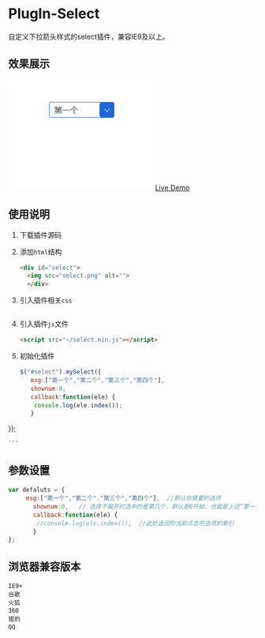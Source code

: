 # PlugIn-Select

自定义下拉箭头样式的select插件，兼容IE9及以上。


## 效果展示
![效果](https://github.com/taohuaer/PlugIn-Select/blob/master/select.gif)
[Live Demo](https://github.com/taohuaer/PlugIn-Select/blob/master/select.html)
## 使用说明

1. 下载插件源码
2. 添加`html`结构
    
    ```html
    <div id="select">
      <img src="select.png" alt="">
      </div>
    ```

4. 引入插件相关`css`
    
    ```html
    ```

5. 引入插件`js`文件

    ```html
    <script src="~/select.min.js"></script>
    ```

6. 初始化插件
    
    ```js    
   $("#select").mySelect({
       msg:["第一个","第二个","第三个","第四个"],
       shownum:0,
       callback:function(ele) {
        console.log(ele.index());
       }    
  });

    ```


## 参数设置

```js
var defaluts = {
     msg:["第一个","第二个","第三个","第四个"],  //默认你需要的选项
       shownum:0,   // 选择不展开时选中的是第几个，默认是0开始，也就是上述“第一个”
       callback:function(ele) {
        //console.log(ele.index());  //此处返回你当前点击的选项的索引
       }  
};
```

## 浏览器兼容版本
    IE9+
    谷歌
    火狐
    360
    猎豹
    QQ

